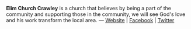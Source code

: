 **Elim Church Crawley** is a church that believes by being a part of the community and supporting those in the community, we will see God's love and his work transform the local area.
 &mdash; [Website](http://elim-church.org.uk/) | [Facebook](http://www.facebook.com/elimchurchcrawley) | [Twitter](http://twitter.com/elimcrawley)